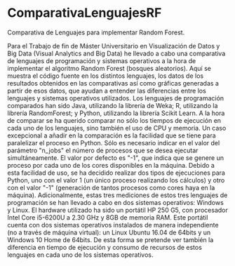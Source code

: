 # ComparativaLenguajesRF
Comparativa de Lenguajes para implementar Random Forest.

Para el Trabajo de fin de Máster Universitario en Visualización de Datos y Big Data (Visual Analytics and Big Data) he llevado a cabo una comparativa de lenguajes de programación y sistemas operativos a la hora de implementar el algoritmo Random Forest (bosques aleatorios).
Aquí se muestra el código fuente en los distintos lenguajes, los datos de los resultados obtenidos en las comparativas así como gráficas generadas a partir de esos datos, que ayudan a entender las diferencias entre los lenguajes y sistemas operativos utilizados.
Los lenguajes de programación comparados han sido Java, utilizando la librería de Weka; R, utilizando la librería RandomForest; y Python, utilizando la librería Scikit Learn. A la hora de comparar se ha querido comparar no sólo los tiempos de ejecución en cada uno de los lenguajes, sino también el uso de CPU y memoria.
Un caso excepcional a añadir en la comparación es la facilidad que se tiene para paralelizar el proceso en Python. Sólo es necesario indicar en el valor del parámetro "n_jobs" el número de procesos que se desea ejecutar simultáneamente. El valor por defecto es "-1", que indica que se genere un proceso por cada uno de los cores disponibles en la máquina. Debido a esta facilidad de uso, se ha decidido realizar dos tipos de ejecuciones para Python, uno con el valor 1 (un único proceso realizando los cálculos) y otro con el valor "-1" (generación de tantos procesos como cores haya en la máquina).
Adicionalmente, estas tres mediciones de estos tres lenguajes de programación se han llevado a cabo en dos sistemas operativos: Windows y Linux. El hardware utilizado ha sido un portátil HP 250 G5, con procesador Intel Core i5-6200U a 2.30 GHz y 8GB de memoria RAM. Este portátil cuenta con dos sistemas operativos instalados de manera independiente (no a través de máquina virtual): un Linux Ubuntu 16.04 de 64bits y un Windows 10 Home de 64bits. De esta forma se pretende ver también la diferencia en tiempo de ejecución y consumo de recursos de estos lenguajes en cada uno de los sistemas operativos.
